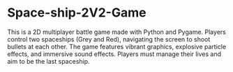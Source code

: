# Space-ship-2V2-Game
This is a 2D multiplayer battle game made with Python and Pygame. Players control two spaceships (Grey and Red), navigating the screen to shoot bullets at each other. The game features vibrant graphics, explosive particle effects, and immersive sound effects. Players must manage their lives and aim to be the last spaceship.
